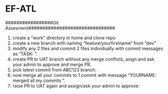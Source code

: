# EF-ATL

#################Git Assesment###############################

1. create a “work” directory in home and clone repo
2. create a new branch with naming “feature/yourfirstname“ from “dev”
3. modify any 2 files and commit 2 files individually with commit messages as “TASK: “.
4. create PR to UAT branch without any merge conflicts, asign and ask your admin to approve and merge PR.
5. pick latest commit from ABC123 branch.
6. now merge all your commits to 1 commit with message “YOURNAME: merged all my commits “.
7. raise PR to UAT again and assign/ask your admin to approve. 

